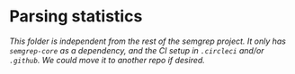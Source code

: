Parsing statistics
==

_This folder is independent from the rest of the semgrep project. It only
has `semgrep-core` as a dependency, and the CI setup in `.circleci`
and/or `.github`. We could move it to another repo if desired._
